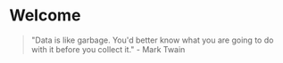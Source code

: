 # Welcome

> "Data is like garbage. You'd better know what you are going to do with it before you collect it." - Mark Twain

<!--
For full documentation visit [mkdocs.org](https://www.mkdocs.org).
## Commands

* `mkdocs new [dir-name]` - Create a new project.
* `mkdocs serve` - Start the live-reloading docs server.
* `mkdocs build` - Build the documentation site.
* `mkdocs -h` - Print help message and exit. -->


<!-- https://www.mkdocs.org/user-guide/writing-your-docs/ -->
<!-- https://squidfunk.github.io/mkdocs-material/setup/changing-the-colors/ -->
